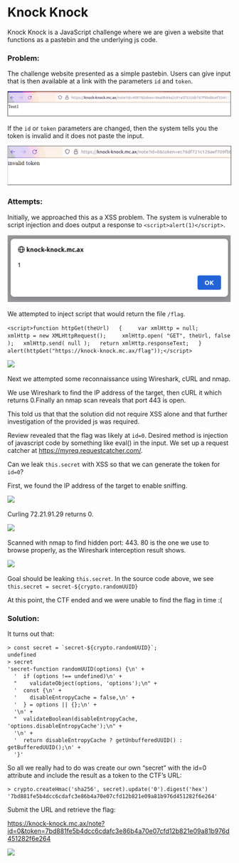 # Knock Knock

Knock Knock is a JavaScript challenge where we are given a website that functions as a pastebin and the underlying js code. 

### Problem:

The challenge website presented as a simple pastebin. Users can give input that is then available at a link with the parameters ```id``` and ```token```.

![](images/img1.png?raw=true)

If the ```id``` or ```token``` parameters are changed, then the system tells you the token is invalid and it does not paste the input.

![](images/img2.png?raw=true)

### Attempts:

Initially, we approached this as a XSS problem. The system is vulnerable to script injection and does output a response to ```<script>alert(1)</script>```. 

![](images/img3.png?raw=true)

We attempted to inject script that would return the file ```/flag```.

```<script>function httpGet(theUrl)   { 	var xmlHttp = null;  	xmlHttp = new XMLHttpRequest(); 	xmlHttp.open( "GET", theUrl, false ); 	xmlHttp.send( null ); 	return xmlHttp.responseText;   }   alert(httpGet("https://knock-knock.mc.ax/flag"));</script>```

![](images/img4.png?raw=true)

Next we attempted some reconnaissance using Wireshark, cURL and nmap.

We use Wireshark to find the IP address of the target, then cURL it which returns 0.Finally an nmap scan reveals that port 443 is open.

This told us that that the solution did not require XSS alone and that further investigation of the provided js was required. 

Review revealed that the flag was likely at ```id=0```. Desired method is injection of javascript code by something like eval() in the input. We set up a request catcher at https://myreq.requestcatcher.com/. 

Can we leak ```this.secret``` with XSS so that we can generate the token for ```id=0```?

First, we found the IP address of the target to enable sniffing.

![](images/img5.png?raw=true)

Curling 72.21.91.29 returns 0. 

![](images/img6.png?raw=true)

Scanned with nmap to find hidden port: 443. 80 is the one we use to browse properly, as the Wireshark interception result shows.

![](images/img7.png?raw=true)

Goal should be leaking ```this.secret```. In the source code above, we see ```this.secret = secret-${crypto.randomUUID}```

At this point, the CTF ended and we were unable to find the flag in time :( 

### Solution: 

It turns out that:

```
> const secret = `secret-${crypto.randomUUID}`;
undefined
> secret
'secret-function randomUUID(options) {\n' +
  '  if (options !== undefined)\n' +
  "    validateObject(options, 'options');\n" +
  '  const {\n' +
  '    disableEntropyCache = false,\n' +
  '  } = options || {};\n' +
  '\n' +
  "  validateBoolean(disableEntropyCache, 'options.disableEntropyCache');\n" +
  '\n' +
  '  return disableEntropyCache ? getUnbufferedUUID() : getBufferedUUID();\n' +
  '}'
```

So all we really had to do was create our own “secret” with the id=0 attribute and include the result as a token to the CTF’s URL:

```
> crypto.createHmac('sha256', secret).update('0').digest('hex')
'7bd881fe5b4dcc6cdafc3e86b4a70e07cfd12b821e09a81b976d451282f6e264'
```

Submit the URL and retrieve the flag:

https://knock-knock.mc.ax/note?id=0&token=7bd881fe5b4dcc6cdafc3e86b4a70e07cfd12b821e09a81b976d451282f6e264 

![](images/img8.png?raw=true)
